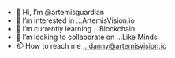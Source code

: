- 👋 Hi, I’m @artemisguardian
- 👀 I’m interested in ...ArtemisVision.io
- 🌱 I’m currently learning ...Blockchain
- 💞️ I’m looking to collaborate on ...Like Minds
- 📫 How to reach me ...danny@artemisvision.io

<!---
artemisguardian/artemisguardian is a ✨ special ✨ repository because its `README.md` (this file) appears on your GitHub profile.
You can click the Preview link to take a look at your changes.
--->
